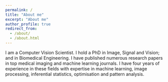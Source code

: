 ```yaml
---
permalink: /
title: "About me"
excerpt: "About me"
author_profile: true
redirect_from: 
  - /about/
  - /about.html
---
```


I am a Computer Vision Scientist. I hold a PhD in Image, Signal and Vision; and in Biomedical Engineering. I have published numerous research papers in top medical imaging and machine learning journals. I have four years of experience in these fields with expertise in machine learning, image processing, inferential statistics, optimisation and pattern analysis.


